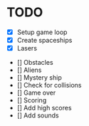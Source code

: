 # TODO

- [x] Setup game loop
- [x] Create spaceships
- [x] Lasers
- [] Obstacles
- [] Aliens
- [] Mystery ship
- [] Check for collisions
- [] Game over
- [] Scoring
- [] Add high scores
- [] Add sounds